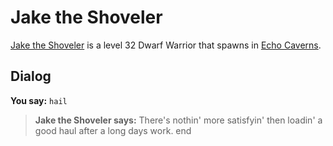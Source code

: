 # Jake the Shoveler



[Jake the Shoveler](/npc/153062) is a level 32 Dwarf Warrior that spawns in [Echo Caverns](/zone/153).



## Dialog

**You say:** `hail`



>**Jake the Shoveler says:** There's nothin' more satisfyin' then loadin' a good haul after a long days work.
end

